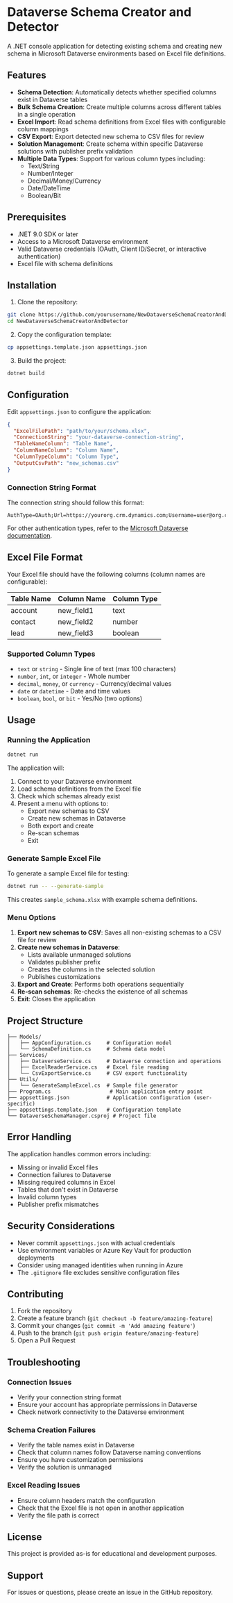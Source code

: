 # Dataverse Schema Creator and Detector

A .NET console application for detecting existing schema and creating new schema in Microsoft Dataverse environments based on Excel file definitions.

## Features

- **Schema Detection**: Automatically detects whether specified columns exist in Dataverse tables
- **Bulk Schema Creation**: Create multiple columns across different tables in a single operation
- **Excel Import**: Read schema definitions from Excel files with configurable column mappings
- **CSV Export**: Export detected new schema to CSV files for review
- **Solution Management**: Create schema within specific Dataverse solutions with publisher prefix validation
- **Multiple Data Types**: Support for various column types including:
  - Text/String
  - Number/Integer
  - Decimal/Money/Currency
  - Date/DateTime
  - Boolean/Bit

## Prerequisites

- .NET 9.0 SDK or later
- Access to a Microsoft Dataverse environment
- Valid Dataverse credentials (OAuth, Client ID/Secret, or interactive authentication)
- Excel file with schema definitions

## Installation

1. Clone the repository:
```bash
git clone https://github.com/yourusername/NewDataverseSchemaCreatorAndDetector.git
cd NewDataverseSchemaCreatorAndDetector
```

2. Copy the configuration template:
```bash
cp appsettings.template.json appsettings.json
```

3. Build the project:
```bash
dotnet build
```

## Configuration

Edit `appsettings.json` to configure the application:

```json
{
  "ExcelFilePath": "path/to/your/schema.xlsx",
  "ConnectionString": "your-dataverse-connection-string",
  "TableNameColumn": "Table Name",
  "ColumnNameColumn": "Column Name",
  "ColumnTypeColumn": "Column Type",
  "OutputCsvPath": "new_schemas.csv"
}
```

### Connection String Format

The connection string should follow this format:
```
AuthType=OAuth;Url=https://yourorg.crm.dynamics.com;Username=user@org.com;Password=yourpassword;RequireNewInstance=true
```

For other authentication types, refer to the [Microsoft Dataverse documentation](https://docs.microsoft.com/en-us/power-apps/developer/data-platform/xrm-tooling/use-connection-strings-xrm-tooling-connect).

## Excel File Format

Your Excel file should have the following columns (column names are configurable):

| Table Name | Column Name | Column Type |
|------------|-------------|-------------|
| account    | new_field1  | text        |
| contact    | new_field2  | number      |
| lead       | new_field3  | boolean     |

### Supported Column Types

- `text` or `string` - Single line of text (max 100 characters)
- `number`, `int`, or `integer` - Whole number
- `decimal`, `money`, or `currency` - Currency/decimal values
- `date` or `datetime` - Date and time values
- `boolean`, `bool`, or `bit` - Yes/No (two options)

## Usage

### Running the Application

```bash
dotnet run
```

The application will:
1. Connect to your Dataverse environment
2. Load schema definitions from the Excel file
3. Check which schemas already exist
4. Present a menu with options to:
   - Export new schemas to CSV
   - Create new schemas in Dataverse
   - Both export and create
   - Re-scan schemas
   - Exit

### Generate Sample Excel File

To generate a sample Excel file for testing:

```bash
dotnet run -- --generate-sample
```

This creates `sample_schema.xlsx` with example schema definitions.

### Menu Options

1. **Export new schemas to CSV**: Saves all non-existing schemas to a CSV file for review
2. **Create new schemas in Dataverse**:
   - Lists available unmanaged solutions
   - Validates publisher prefix
   - Creates the columns in the selected solution
   - Publishes customizations
3. **Export and Create**: Performs both operations sequentially
4. **Re-scan schemas**: Re-checks the existence of all schemas
5. **Exit**: Closes the application

## Project Structure

```
├── Models/
│   ├── AppConfiguration.cs     # Configuration model
│   └── SchemaDefinition.cs     # Schema data model
├── Services/
│   ├── DataverseService.cs     # Dataverse connection and operations
│   ├── ExcelReaderService.cs   # Excel file reading
│   └── CsvExportService.cs     # CSV export functionality
├── Utils/
│   └── GenerateSampleExcel.cs  # Sample file generator
├── Program.cs                   # Main application entry point
├── appsettings.json            # Application configuration (user-specific)
├── appsettings.template.json   # Configuration template
└── DataverseSchemaManager.csproj # Project file
```

## Error Handling

The application handles common errors including:
- Missing or invalid Excel files
- Connection failures to Dataverse
- Missing required columns in Excel
- Tables that don't exist in Dataverse
- Invalid column types
- Publisher prefix mismatches

## Security Considerations

- Never commit `appsettings.json` with actual credentials
- Use environment variables or Azure Key Vault for production deployments
- Consider using managed identities when running in Azure
- The `.gitignore` file excludes sensitive configuration files

## Contributing

1. Fork the repository
2. Create a feature branch (`git checkout -b feature/amazing-feature`)
3. Commit your changes (`git commit -m 'Add amazing feature'`)
4. Push to the branch (`git push origin feature/amazing-feature`)
5. Open a Pull Request

## Troubleshooting

### Connection Issues
- Verify your connection string format
- Ensure your account has appropriate permissions in Dataverse
- Check network connectivity to the Dataverse environment

### Schema Creation Failures
- Verify the table names exist in Dataverse
- Check that column names follow Dataverse naming conventions
- Ensure you have customization permissions
- Verify the solution is unmanaged

### Excel Reading Issues
- Ensure column headers match the configuration
- Check that the Excel file is not open in another application
- Verify the file path is correct

## License

This project is provided as-is for educational and development purposes.

## Support

For issues or questions, please create an issue in the GitHub repository.